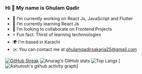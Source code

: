 ### Hi 👋 My name is Ghulam Qadir


- 🔭 I’m currently working on React Js, JavaScript and Flutter
- 🧠   I’m currently learning React Js
- 👯 I’m looking to collaborate on Frontend Projects
- ⚡ Fun fact: Thirst of learning technnologies
- 🌍  I'm based in Karachi
- ✉️  You can contact me at ghulamqadirsakaria25@gmail.com






[![GitHub Streak](https://github-readme-streak-stats.herokuapp.com/?user=GhulamQadir)](https://git.io/streak-stats)
![Anurag's GitHub stats](https://github-readme-stats.vercel.app/api?username=GhulamQadir&show_icons=true)
![Top Langs](https://github-readme-stats.vercel.app/api/top-langs/?username=GhulamQadir)
[![Ashutosh's github activity graph](https://activity-graph.herokuapp.com/graph?username=GhulamQadir)]
